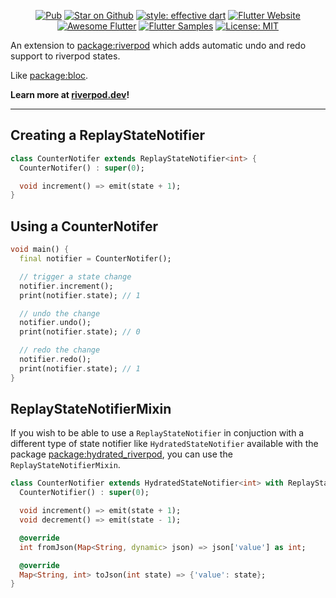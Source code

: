 <p align="center">
  <a href="https://pub.dev/packages/replay_riverpod"><img src="https://img.shields.io/pub/v/replay_provider.svg" alt="Pub"></a>
  <a href="https://github.com/gaganyadav80/replay_riverpod"><img src="https://img.shields.io/github/stars/gaganyadav80/replay_riverpod.svg?style=flat&logo=github&colorB=deeppink&label=stars" alt="Star on Github"></a>
  <a href="https://github.com/tenhobi/effective_dart"><img src="https://img.shields.io/badge/style-effective_dart-40c4ff.svg" alt="style: effective dart"></a>
  <a href="https://docs.flutter.dev/development/data-and-backend/state-mgmt/options#riverpod"><img src="https://img.shields.io/badge/flutter-website-deepskyblue.svg" alt="Flutter Website"></a>
  <a href="https://github.com/Solido/awesome-flutter#standard"><img src="https://img.shields.io/badge/awesome-flutter-blue.svg?longCache=true" alt="Awesome Flutter"></a>
  <a href="https://fluttersamples.com"><img src="https://img.shields.io/badge/flutter-samples-teal.svg?longCache=true" alt="Flutter Samples"></a>
  <a href="https://opensource.org/licenses/MIT"><img src="https://img.shields.io/badge/license-MIT-purple.svg" alt="License: MIT"></a>
</p>

An extension to [package:riverpod](https://github.com/rrousselGit/riverpod) which adds automatic undo and redo support to riverpod states.

Like [package:bloc](https://pub.dev/packages/riverpod).

**Learn more at [riverpod.dev](https://riverpod.dev)!**


---

## Creating a ReplayStateNotifier

```dart
class CounterNotifer extends ReplayStateNotifier<int> {
  CounterNotifer() : super(0);

  void increment() => emit(state + 1);
}
```

## Using a CounterNotifer

```dart
void main() {
  final notifier = CounterNotifer();

  // trigger a state change
  notifier.increment();
  print(notifier.state); // 1

  // undo the change
  notifier.undo();
  print(notifier.state); // 0

  // redo the change
  notifier.redo();
  print(notifier.state); // 1
}
```

## ReplayStateNotifierMixin

If you wish to be able to use a `ReplayStateNotifier` in conjuction with a different type of state notifier like `HydratedStateNotifier` available with the package [package:hydrated_riverpod](https://pub.dev/packages/hydrated_riverpod), you can use the `ReplayStateNotifierMixin`.

```dart
class CounterNotifier extends HydratedStateNotifier<int> with ReplayStateNotifierMixin {
  CounterNotifier() : super(0);

  void increment() => emit(state + 1);
  void decrement() => emit(state - 1);

  @override
  int fromJson(Map<String, dynamic> json) => json['value'] as int;

  @override
  Map<String, int> toJson(int state) => {'value': state};
}
```

